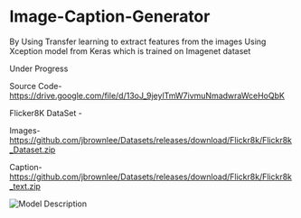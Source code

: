 # Image-Caption-Generator

By Using Transfer learning to extract features from the images Using Xception model from Keras which is trained on Imagenet dataset

Under Progress

Source Code- https://drive.google.com/file/d/13oJ_9jeylTmW7ivmuNmadwraWceHoQbK

Flicker8K DataSet - 

Images- https://github.com/jbrownlee/Datasets/releases/download/Flickr8k/Flickr8k_Dataset.zip

Caption- https://github.com/jbrownlee/Datasets/releases/download/Flickr8k/Flickr8k_text.zip




![Model Description](https://d2h0cx97tjks2p.cloudfront.net/blogs/wp-content/uploads/sites/2/2019/11/Model-of-Image-Caption-Generator-python-project.png)
